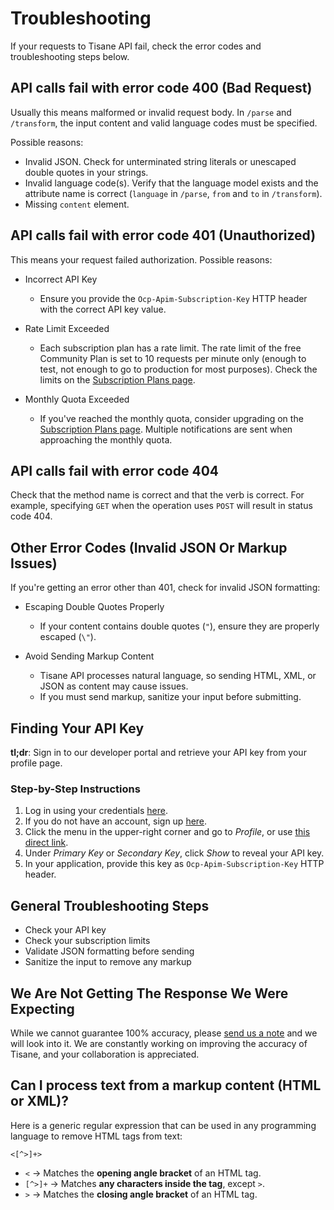 # Troubleshooting
If your requests to Tisane API fail, check the error codes and troubleshooting steps below.

## API calls fail with error code 400 (Bad Request)

Usually this means malformed or invalid request body. In `/parse` and `/transform`, the input content and valid language codes must be specified.

Possible reasons:

- Invalid JSON. Check for unterminated string literals or unescaped double quotes in your strings.
- Invalid language code(s). Verify that the language model exists and the attribute name is correct (`language` in `/parse`, `from` and `to` in `/transform`).
- Missing `content` element.

## API calls fail with error code 401 (Unauthorized)

This means your request failed authorization. Possible reasons:

- Incorrect API Key
  - Ensure you provide the `Ocp-Apim-Subscription-Key` HTTP header with the correct API key value.

- Rate Limit Exceeded
  - Each subscription plan has a rate limit. The rate limit of the free Community Plan is set to 10 requests per minute only (enough to test, not enough to go to production for most purposes). Check the limits on the [Subscription Plans page](https://tisane.ai/subscription-plans/).

- Monthly Quota Exceeded
  - If you've reached the monthly quota, consider upgrading on the [Subscription Plans page](https://tisane.ai/subscription-plans/). Multiple notifications are sent when approaching the monthly quota.

## API calls fail with error code 404

Check that the method name is correct and that the verb is correct. For example, specifying `GET` when the operation uses `POST` will result in status code 404.

##  Other Error Codes (Invalid JSON Or Markup Issues)

If you're getting an error other than 401, check for invalid JSON formatting:

- Escaping Double Quotes Properly
  - If your content contains double quotes (`"`), ensure they are properly escaped (`\"`).

- Avoid Sending Markup Content
  - Tisane API processes natural language, so sending HTML, XML, or JSON as content may cause issues.
  - If you must send markup, sanitize your input before submitting.

##  Finding Your API Key

**tl;dr**: Sign in to our developer portal and retrieve your API key from your profile page.

### Step-by-Step Instructions

1. Log in using your credentials [here](https://dev.tisane.ai/signin/).
2. If you do not have an account, sign up [here](https://dev.tisane.ai/signup/).
3. Click the menu in the upper-right corner and go to *Profile*, or use [this direct link](https://dev.tisane.ai/profile).
4. Under *Primary Key* or *Secondary Key*, click *Show* to reveal your API key.
5. In your application, provide this key as `Ocp-Apim-Subscription-Key` HTTP header.

##  General Troubleshooting Steps

- Check your API key 
- Check your subscription limits
- Validate JSON formatting before sending
- Sanitize the input to remove any markup

## We Are Not Getting The Response We Were Expecting

While we cannot guarantee 100% accuracy, please [send us a note](https://tisane.ai/contact-us/#support) and we will look into it. We are constantly working on improving the accuracy of Tisane, and your collaboration is appreciated.

## Can I process text from a markup content (HTML or XML)?

Here is a generic regular expression that can be used in any programming language to remove HTML tags from text:

`<[^>]+>`

- `<` → Matches the **opening angle bracket** of an HTML tag.
- `[^>]+` → Matches **any characters inside the tag**, except `>`.
- `>` → Matches the **closing angle bracket** of an HTML tag.
